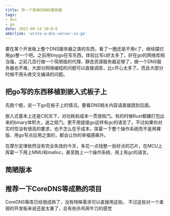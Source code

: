 ```yaml
---
title: 写一个简单的DNS服务器
tags:
- dns
- go
date: 2021-09-14 10:0:0
abbrlink: 'write-a-dns-server-in-go'
---
```

要在某个开发板上整个DNS服务器之类的东西，看了一圈还是不用c了，继续摆烂用go整一个吧。之前用tinygo在写东西，体验比写c好太多了。好在go的网络库相当强，之前几百行做一个简陋版的代理、静态资源服务器足够了，做一个DNS服务器也不难，大部分网络编程的问题可以直接调库，比c开心太多了。而且大部分时候不用头疼交叉编译的问题。

<!-- more -->

## 把go写的东西移植到嵌入式板子上

先跑个题，说一下go在板子上的情况。要看DNS相关内容请直接跳到后面。

嵌入式基本上还是C的天下，对功耗和成本一贯很抠门。有的时候Rust都嫌打包出来的binary体积大，迷之抠门。更不用提提go这样有gc的语言了。不过如果你对实时性没有很高的要求，也不怎么在乎成本，挥霍一下整个操作系统而不是用裸版、用go写点应用之类的，都会让你的幸福感飙升。

在摩尔定律依然没有完全失效的今天，多花一点钱整一些好点的芯片，在MCU上挥霍一下用上MMU和malloc，甚至跑上一个操作系统、用上有gc的语言。

## 简陋版本




## 推荐一下CoreDNS等成熟的项目

CoreDNS等库已经很成熟了，没有特殊需求可以直接用这些。
不过这些对一个柔弱的开发板来说还是太重了，总有些杀鸡用牛刀的感觉